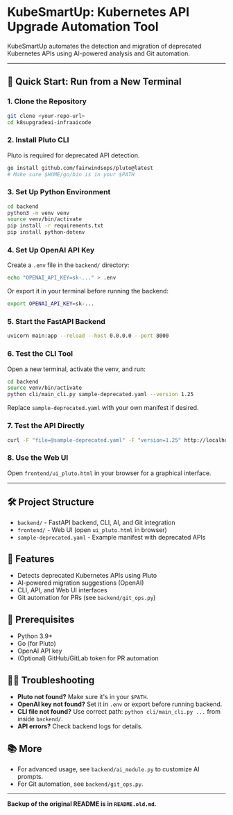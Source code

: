 # KubeSmartUp: Kubernetes API Upgrade Automation Tool

KubeSmartUp automates the detection and migration of deprecated Kubernetes APIs using AI-powered analysis and Git automation.

---

## 🚀 Quick Start: Run from a New Terminal

### 1. **Clone the Repository**
```sh
git clone <your-repo-url>
cd k8supgradeai-infraaicode
```

### 2. **Install Pluto CLI**
Pluto is required for deprecated API detection.
```sh
go install github.com/fairwindsops/pluto@latest
# Make sure $HOME/go/bin is in your $PATH
```

### 3. **Set Up Python Environment**
```sh
cd backend
python3 -m venv venv
source venv/bin/activate
pip install -r requirements.txt
pip install python-dotenv
```

### 4. **Set Up OpenAI API Key**
Create a `.env` file in the `backend/` directory:
```sh
echo "OPENAI_API_KEY=sk-..." > .env
```
Or export it in your terminal before running the backend:
```sh
export OPENAI_API_KEY=sk-...
```

### 5. **Start the FastAPI Backend**
```sh
uvicorn main:app --reload --host 0.0.0.0 --port 8000
```

### 6. **Test the CLI Tool**
Open a new terminal, activate the venv, and run:
```sh
cd backend
source venv/bin/activate
python cli/main_cli.py sample-deprecated.yaml --version 1.25
```
Replace `sample-deprecated.yaml` with your own manifest if desired.

### 7. **Test the API Directly**
```sh
curl -F "file=@sample-deprecated.yaml" -F "version=1.25" http://localhost:8000/analyze/
```

### 8. **Use the Web UI**
Open `frontend/ui_pluto.html` in your browser for a graphical interface.

---

## 🛠️ Project Structure
- `backend/` - FastAPI backend, CLI, AI, and Git integration
- `frontend/` - Web UI (open `ui_pluto.html` in browser)
- `sample-deprecated.yaml` - Example manifest with deprecated APIs

## 🧩 Features
- Detects deprecated Kubernetes APIs using Pluto
- AI-powered migration suggestions (OpenAI)
- CLI, API, and Web UI interfaces
- Git automation for PRs (see `backend/git_ops.py`)

## 📝 Prerequisites
- Python 3.9+
- Go (for Pluto)
- OpenAI API key
- (Optional) GitHub/GitLab token for PR automation

## 🧑‍💻 Troubleshooting
- **Pluto not found?** Make sure it's in your `$PATH`.
- **OpenAI key not found?** Set it in `.env` or export before running backend.
- **CLI file not found?** Use correct path: `python cli/main_cli.py ...` from inside `backend/`.
- **API errors?** Check backend logs for details.

## 📚 More
- For advanced usage, see `backend/ai_module.py` to customize AI prompts.
- For Git automation, see `backend/git_ops.py`.

---

**Backup of the original README is in `README.old.md`.**
